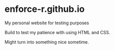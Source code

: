 # enforce-r.github.io

My personal website for testing purposes

Build to test my patience with using HTML and CSS.

Might turn into something nice sometime.
